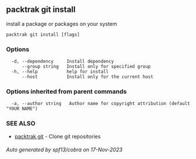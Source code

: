 ## packtrak git install

install a package or packages on your system

```
packtrak git install [flags]
```

### Options

```
  -d, --dependency     Install dependency
      --group string   Install only for specified group
  -h, --help           help for install
      --host           Install only for the current host
```

### Options inherited from parent commands

```
  -a, --author string   Author name for copyright attribution (default "YOUR NAME")
```

### SEE ALSO

* [packtrak git](packtrak_git.md)	 - Clone git repositories

###### Auto generated by spf13/cobra on 17-Nov-2023
